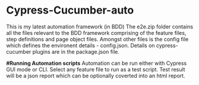 # Cypress-Cucumber-auto
This is my latest automation framework (in  BDD)
The e2e.zip folder contains all the files relevant to the BDD framework comprising of the feature files, step definitions and page object files.
Amongst other files is the config file which defines the environent details  - config.json.
Details on cypress-cucumber plugins are in the package.json file.

**#Running Automation scripts**
Automation can be run either with Cypress GUI mode or CLI.
Select any feature file to run as a test script.
Test result will be a json report which can be optionally coverted into an html report.
